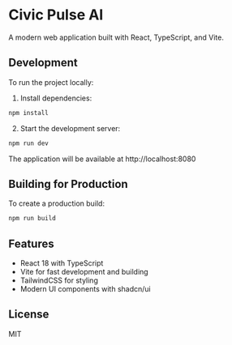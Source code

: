 # Civic Pulse AI

A modern web application built with React, TypeScript, and Vite.

## Development

To run the project locally:

1. Install dependencies:
```bash
npm install
```

2. Start the development server:
```bash
npm run dev
```

The application will be available at http://localhost:8080

## Building for Production

To create a production build:

```bash
npm run build
```

## Features

- React 18 with TypeScript
- Vite for fast development and building
- TailwindCSS for styling
- Modern UI components with shadcn/ui

## License

MIT
